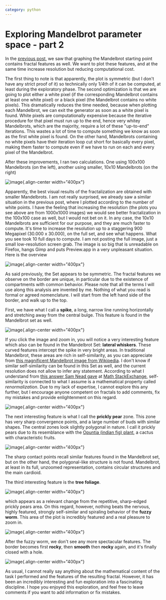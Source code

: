 ```yaml
---
category: python
---
```

Exploring Mandelbrot parameter space - part 2
=============================================

In the [previous
post](http://forthescience.org/blog/2010/11/01/exploring-mandelbrot-parameter-space-%E2%80%93-part-1/),
we saw that graphing the Mandelbrot starting point contains fractal
features as well. We want to plot these features, and at the same time
increase resolution but reducing computational cost.

The first thing to note is that apparently, the plot is symmetric (but I
don\'t have any strict proof of it) so technically only 1/4th of it can
be computed, at least during the exploratory phase. The second
optimization is that we are going to plot either a white pixel (if the
corresponding Mandelbrot contains at least one white pixel) or a black
pixel (the Mandelbrot contains no white pixels). This dramatically
reduces the time needed, because when plotting each Mandelbrot, we can
exit the generator as soon as a white pixel is found. White pixels are
computationally expensive because the iterative procedure for that pixel
must run up to the end, hence very whitey Mandelbrots, which are the
majority, require a lot of these \"up-to-end\" iterations. This wastes a
lot of time to compute something we know as soon as the first white
pixel is found. On the other hand, Mandelbrots containing no white
pixels have their iteration loop cut short for basically every pixel,
making them faster to compute even if we have to run on each and every
pixel of the Mandelbrot.

After these improvements, I ran two calculations. One using 100x100
Mandelbrots (on the left), another using smaller, 10x10 Mandelbrots (on
the right)

![image](http://forthescience.org/blog/wp-content/uploads/2010/10/comparison-100-10.png){.align-center
width="400px"}

Apparently, the best visual results of the fractalization are obtained
with smaller Mandelbrots. I am not really surprised, we already saw a
similar situation in the previous post, where I plotted according to the
number of white points. I have the feeling that increasing the
resolution (the plots you see above are from 1000x1000 images) we would
see better fractalization in the 100x100 case as well, but I would not
bet on it. In any case, the 10x10 Mandelbrots are sufficient for our
purpose, and they are much faster to compute. It\'s time to increase the
resolution up to a staggering 900 Megapixel (30.000 x 30.000), on the
full set, and see what happens. What you see took 10 full days to
compute. I am not posting the full image, just a small low-resolution
screen grab. The image is so big that is unreadable on Firefox, hangs
Gimp and puts Preview.app in a very unpleasant situation. Here is the
overview

![image](http://forthescience.org/blog/wp-content/uploads/2010/11/mandelbrot-overview.png){.align-center
width="400px"}

As said previously, the Set appears to be symmetric. The fractal
features we observe on the border are unique, in particular due to the
existence of compartments with common behavior. Please note that all the
terms I will use along this analysis are invented by me. Nothing of what
you read is formal or agreed nomenclature. I will start from the left
hand side of the border, and walk up to the top.

First, we have what I call a **spike**, a long, narrow line running
horizontally and stretching away from the central bulge. This feature is
found in the Mandelbrot set as well.

![image](http://forthescience.org/blog/wp-content/uploads/2010/11/mandelbrot-whiskers.png){.align-center
width="400px"}

If you click the image and zoom in, you will notice a very interesting
feature which also can be found in the Mandelbrot Set: **lateral
whiskers**. These curved features intercept the spike in very bright
areas. In traditional Mandelbrot, these areas are rich in
self-similarity, as you can appreciate from [this magnificent Mandelbrot
image from
Wikipedia](http://upload.wikimedia.org/wikipedia/commons/2/21/Mandel_zoom_00_mandelbrot_set.jpg).
I don\'t know if similar self-similarity can be found in this Set as
well, and the current resolution does not allow to infer any statement.
According to what I understand from [this answer Sam Nead
gave](http://math.stackexchange.com/questions/2710/why-does-the-mandelbrot-set-contain-slightly-deformed-copies-of-itself)
at [Math StackExchange](http://math.stackexchange.com), self-similarity
is connected to what I assume is a mathematical property called
*renormalization*. Due to my lack of expertise, I cannot explore this
any further, but I encourage anyone competent on fractals to add
comments, fix my mistakes and provide enlightenment on this regard.

![image](http://forthescience.org/blog/wp-content/uploads/2010/11/mandelbrot-prickypears.png){.align-center
width="400px"}

The next interesting feature is what I call the **prickly pear** zone.
This zone has very sharp convergence points, and a large number of buds
with similar shapes. The central zones look slightly polygonal in
nature. I call it prickly pears due to its resemblance with the [Opuntia
(indian fig) plant](http://en.wikipedia.org/wiki/Opuntia_ficus-indica),
a cactus with characteristic fruits.

![image](http://upload.wikimedia.org/wikipedia/commons/thumb/0/0b/Opuntia_ovata_2.jpg/300px-Opuntia_ovata_2.jpg){.align-center
width="400px"}

The sharp contact points recall similar features found in the Mandelbrot
set, but on the other hand, the polygonal-like structure is not found.
Mandelbrot, at least in its full, unzoomed representation, contains
circular structures and the main cardioid.

The third interesting feature is the **tree foliage**.

![image](http://forthescience.org/blog/wp-content/uploads/2010/11/mandelbrot-treefoliage.png){.align-center
width="400px"}

which appears as a relevant change from the repetitive, sharp-edged
prickly pears area. On this regard, however, nothing beats the nervous,
highly featured, strongly self-similar and spiraling behavior of the
**fuzzy worm**. This area of the plot is incredibly featured and a real
pleasure to zoom in.

![image](http://forthescience.org/blog/wp-content/uploads/2010/11/mandelbrot-fuzzyworm.png){.align-center
width="400px"}

After the fuzzy worm, we don\'t see any more spectacular features. The
border becomes first **rocky**, then **smooth** then **rocky** again,
and it\'s finally closed with a hole.

![image](http://forthescience.org/blog/wp-content/uploads/2010/11/mandelbrot-final.png){.align-center
width="400px"}

As usual, I cannot really say anything about the mathematical content of
the task I performed and the features of the resulting fractal. However,
it has been an incredibly interesting and fun exploration into a
fascinating discipline. I hope you enjoyed this exploration, and feel
free to leave comments if you want to add information or fix mistakes.
